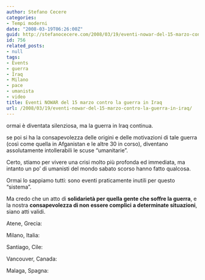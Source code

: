 ```yaml
---
author: Stefano Cecere
categories:
- Tempi moderni
date: "2008-03-19T06:26:00Z"
guid: http://stefanocecere.com/2008/03/19/eventi-nowar-del-15-marzo-contro-la-guerra-in-iraq/
id: 756
related_posts:
- null
tags:
- Events
- guerra
- Iraq
- Milano
- pace
- umanista
- video
title: Eventi NOWAR del 15 marzo contro la guerra in Iraq
url: /2008/03/19/eventi-nowar-del-15-marzo-contro-la-guerra-in-iraq/
---
```


ormai è diventata silenziosa, ma la guerra in Iraq continua.
  
se poi si ha la consapevolezza delle origini e delle motivazioni di tale guerra (così come quella in Afganistan e le altre 30 in corso), diventano assolutamente intollerabili le scuse &#8220;umanitarie&#8221;.

Certo, stiamo per vivere una crisi molto più profonda ed immediata, ma intanto un po&#8217; di umanisti del mondo sabato scorso hanno fatto qualcosa.
  
Ormai lo sappiamo tutti: sono eventi praticamente inutili per questo &#8220;sistema&#8221;.
  
Ma credo che un atto di **solidarietà per quella gente che soffre la guerra**, e la nostra **consapevolezza di non essere complici a determinate situazioni**, siano atti validi.

Atene, Grecia:

Milano, Italia:

Santiago, Cile:

Vancouver, Canada:

Malaga, Spagna: